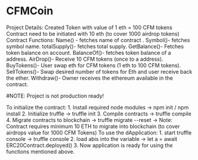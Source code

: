 # CFMCoin

Project Details:
Created Token with value of 1 eth = 100 CFM tokens
Contract need to be initiated with 10 eth (to cover 1000 airdrop tokens)
Contract Functions:
  Name() - fetches name of contract .
  Symbol()- fetches symbol name.
  totalSupply()- fetches total supply.
  GetBalance()- Fetches token balance on account.
  BalanceOf()- fetches token balance of a address.
  AirDrop()- Receive 10 CFM tokens (once to a address).
  BuyTokens()- User swap eth for CFM tokens (1 eth to 100 CFM tokens).
  SellTokens()- Swap desired number of tokens for Eth and user receive back the ether.
  Withdraw()- Owner receives the ethereum available in the contract. 
  
  #NOTE: Project is not production ready!
  
  To initialize the contract:
      1. Install required node modules -> npm init / npm install
      2. Initialize truffle -> truffle init
      3. Compile contracts -> truffle compile
      4. Migrate contracts to blockchain -> truffle migrate --reset
            -> Note: Contract requires minimum 10 ETH to migrate into blockchain (to cover airdrops value for 1000 CFM Tokens)
 To use the dApplication:
      1. start truffle console -> truffle console
      2. load abis into the variable -> let a = await ERC20Contract.deployed()
      3. Now application is ready for using the functions mentioned above.
